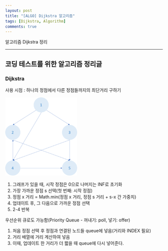 ```yaml
---
layout: post
title: "[ALGO] Dijkstra 알고리즘"
tags: [Dijkstra, Algorithm]
comments: true
---
```


알고리즘 Dijkstra 정리

---

## 코딩 테스트를 위한 알고리즘 정리글

### Dijkstra

사용 시점
: 하나의 정점에서 다른 정점들까지의 최단거리 구하기

<img src="../images/20200924-algo-04/dijkstra-graph.png" alt="다익스트라 그래프"  style="width:auto;height:250px;" class="center-image"/>

1. 그래프가 있을 때, 시작 정점은 0으로 나머지는 INF로 초기화
2. 가장 가까운 정점 s 선택(첫 번째: 시작 정점)
3. 정점 x 거리 = Math.min(정점 x 거리, 정점 s 거리 + s-x 간 가중치)
4. 업데이트 후, 그 다음으로 가까운 정점 선택
5. 2-4 반복

우선순위 큐로도 가능함(Priority Queue - 꺼내기: poll, 넣기: offer)

1. 처음 정점 선택 후 정점과 연결된 노드들 queue에 넣음(거리와 INDEX 필요)
2. 거리 배열에 거리 계산하여 넣음
3. 이때, 업데이트 한 거리가 더 짧을 때 queue에 다시 넣어준다.
